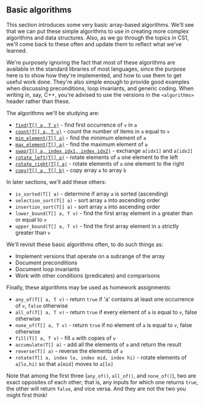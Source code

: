 ## Basic algorithms

This section introduces some very basic array-based algorithms.
We'll see that we can put these simple algorithms to use in creating
more complex algorithms and data structures.
Also, as we go through the topics in CS1, we'll come back to these often
and update them to reflect what we've learned.

We're purposely ignoring the fact that most of these algorithms are available
in the standard libraries of most languages,
since the purpose here is to show how they're implemented,
and how to use them to get useful work done.
They're also simple enough to provide good examples when discussing preconditions,
loop invariants, and generic coding.
When writing in, say, C++, you're advised to use the versions
in the `<algorithms>` header rather than these.

The algorithms we'll be studying are:
* [`find(T[] a, T v)`](../algorithms/find.md) - find first occurrence of `v` in `a`
* [`count(T[] a, T v)`](../algorithms/count.md) - count the number of items in `a` equal to `v`
* [`min_element(T[] a)`](../algorithms/min-element.md) - find the minimum element of `a`
* [`max_element(T[] a)`](../algorithms/max-element.md) - find the maximum element of `a`
* [`swap(T[] a, index idx1, index idx2)`](../algorithms/swap.md) - exchange `a[idx1]` and `a[idx2]`
* [`rotate_left(T[] a)`](../algorithms/rotate-left.md) - rotate elements of `a` one element to the left
* [`rotate_right(T[] a)`](../algorithms/rotate-right.md) - rotate elements of `a` one element to the right
* [`copy(T[] a, T[] b)`](../algorithms/copy.md) - copy array `a` to array `b`

In later sections, we'll add these others:
* `is_sorted(T[] a)` - determine if array `a` is sorted (ascending)
* `selection_sort(T[] a)` - sort array `a` into ascending order
* `insertion_sort(T[] a)` - sort array `a` into ascending order
* `lower_bound(T[] a, T v)` - find the first array element in `a` greater than or equal to `v`
* `upper_bound(T[] a, T v)` - find the first array element in `a` strictly greater than `v`

We'll revisit these basic algorithms often, to do such things as:
* Implement versions that operate on a subrange of the array
* Document preconditions
* Document loop invariants
* Work with other conditions (predicates) and comparisons

Finally, these algorithms may be used as homework assignments:
* `any_of(T[] a, T v)` - return `true` if 'a' contains at least one occurrence of `v`, `false` otherwise
* `all_of(T[] a, T v)` - return `true` if every element of `a` is equal to `v`, false otherwise
* `none_of(T[] a, T v)` - return `true` if no element of `a` is equal to `v`, false otherwise
* `fill(T[] a, T v)` - fill `a` with copies of `v`
* `accumulate(T[] a)` - add all the elements of `a` and return the result
* `reverse(T[] a)` - reverse the elements of `a`
* `rotate(T[] a, index lo, index mid, index hi)` - rotate elements of `a[lo,hi)` so that `a[mid]` moves to `a[lo]`

Note that among the first three (`any_of()`, `all_of()`, and `none_of()`),
two are exact opposites of each other;
that is, any inputs for which one returns `true`,
the other will return `false`, and vice versa.
And they are not the two you might first think!
